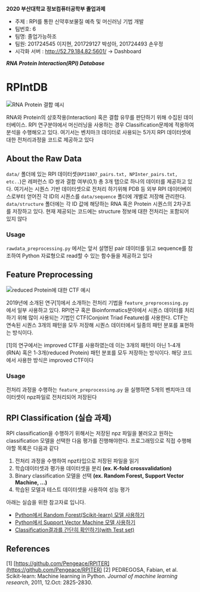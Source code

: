 **2020 부산대학교 정보컴퓨터공학부 졸업과제**
- 주제 : RPI를 통한 신약후보물질 예측 및 머신러닝 기법 개발
- 팀번호: 6
- 팀명: 졸업가능하조
- 팀원: 201724545 이지현, 201729127 박성아, 201724493 손우정
 - 시각화 서버 : http://52.79.184.82:5601/ -> Dashboard

***RNA Protein Interaction(RPI) Database***
# **RPIntDB**
![RNA Protein 결합 예시](http://swift-lang.org/case_studies/images/rna.png)

RNA와 Protein의 상호작용(Interaction) 혹은 결합 유무를 판단하기 위해 수집된 데이터베이스. RPI 연구분야에서 머신러닝을 사용하는 경우 Classification문제에 적용하여 분석을 수행해오고 있다. 여기서는 벤치마크 데이터로 사용되는 5가지 RPI 데이터셋에 대한 전처리과정을 코드로 제공하고 있다

## About the Raw Data
`data/` 폴더에 있는 RPI 데이터셋(`RPI1807_pairs.txt, NPInter_pairs.txt, etc..`)은 레퍼런스 ID 쌍과 결합 여부(0,1) 총 3개 탭으로 하나의 데이터를 제공하고 있다. 여기서는 시퀀스 기반 데이터셋으로 전처리 하기위해 PDB 등 외부 RPI 데이터베이스로부터 얻어진 각 ID의 시퀀스를  `data/sequence` 폴더에 개별로 저장해 관리한다. `data/structure` 폴더에는 각 ID 값에 해당하는 RNA 혹은 Protein 시퀀스의 2차구조를 저장하고 있다.  현재 제공되는 코드에는 structure 정보에 대한 전처리는 포함되어 있지 않다

### Usage
`rawdata_preprocessing.py` 에서는 앞서 설명된 pair 데이터를 읽고 sequence를 참조하여 Python 자료형으로 read할 수 있는 함수들을 제공하고 있다

## Feature Preprocessing
![reduced Protein에 대한 CTF 예시](https://encrypted-tbn0.gstatic.com/images?q=tbn:ANd9GcSC2ecLGlTSPxoi4pm3YkgeXdOMi7U5A6CXtKaKrik4kOW1WcPs)

2019년에 소개된 연구[1]에서 소개하는 전처리 기법을 `feature_preprocessing.py` 에서 일부 사용하고 있다. RPI연구 혹은 Bioinformatics분야에서 시퀀스 데이터를 처리하기 위해 많이 사용되는 기법인 CTF(Conjoint Triad Feature)를 사용한다. CTF는 연속된 시퀀스 3개의 패턴을 모두 저장해 시퀀스 데이터에서 일종의 패턴 분포를 표현하는 방식이다. 

[1]의 연구에서는 improved CTF를 사용하였는데 이는 3개의 패턴이 아닌 1-4개(RNA) 혹은 1-3개(reduced Protein) 패턴 분포를 모두 저장하는 방식이다. 해당 코드에서 사용한 방식은 improved CTF이다

### Usage
전처리 과정을 수행하는 `feature_preprocessing.py` 을 실행하면 5개의 벤치마크 데이터셋이 npz파일로 전처리되어 저장된다 

## RPI Classification (실습 과제)
RPI classification을 수행하기 위해서는 저장된 npz 파일을 불러오고 원하는 classification 모델을 선택한 다음 평가를 진행해야한다. 프로그래밍으로 직접 수행해야할 목록은 다음과 같다

1. 전처리 과정을 수행하여 npz타입으로 저장된 파일을 읽기
2. 학습데이터셋과 평가용 데이터셋을 분리 **(ex. K-fold crossvalidation)**
3. Binary classification 모델을 선택 **(ex. Random Forest, Support Vector Machine, ...)**
4. 학습된 모델과 테스트 데이터셋을 사용하여 성능 평가

아래는 실습을 위한 참고자료 입니다.

-  [Python에서 Random Forest(Scikit-learn) 모델 사용하기](https://scikit-learn.org/stable/modules/ensemble.html#forests-of-randomized-trees)
- [Python에서 Support Vector Machine 모델 사용하기](https://scikit-learn.org/stable/modules/svm.html#classification)
- [Classification결과를 간단히 확인하기(with Test set)](https://scikit-learn.org/stable/modules/generated/sklearn.metrics.classification_report.html)


## References

[1] [https://github.com/Pengeace/RPITER](https://github.com/Pengeace/RPITER)
[2] PEDREGOSA, Fabian, et al. Scikit-learn: Machine learning in Python. _Journal of machine learning research_, 2011, 12.Oct: 2825-2830.
